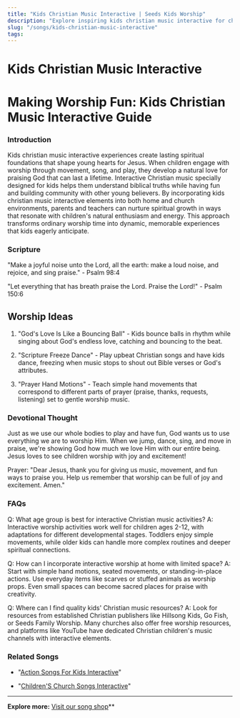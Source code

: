 ```yaml
---
title: "Kids Christian Music Interactive | Seeds Kids Worship"
description: "Explore inspiring kids christian music interactive for children's worship and faith development. Biblical music resources for families and ministry."
slug: "/songs/kids-christian-music-interactive"
tags:
---
```


# Kids Christian Music Interactive

# Making Worship Fun: Kids Christian Music Interactive Guide

### Introduction
Kids christian music interactive experiences create lasting spiritual foundations that shape young hearts for Jesus. When children engage with worship through movement, song, and play, they develop a natural love for praising God that can last a lifetime. Interactive Christian music specially designed for kids helps them understand biblical truths while having fun and building community with other young believers. By incorporating kids christian music interactive elements into both home and church environments, parents and teachers can nurture spiritual growth in ways that resonate with children's natural enthusiasm and energy. This approach transforms ordinary worship time into dynamic, memorable experiences that kids eagerly anticipate.

### Scripture
"Make a joyful noise unto the Lord, all the earth: make a loud noise, and rejoice, and sing praise." - Psalm 98:4

"Let everything that has breath praise the Lord. Praise the Lord!" - Psalm 150:6

## Worship Ideas
1. "God's Love Is Like a Bouncing Ball" - Kids bounce balls in rhythm while singing about God's endless love, catching and bouncing to the beat.

2. "Scripture Freeze Dance" - Play upbeat Christian songs and have kids dance, freezing when music stops to shout out Bible verses or God's attributes.

3. "Prayer Hand Motions" - Teach simple hand movements that correspond to different parts of prayer (praise, thanks, requests, listening) set to gentle worship music.

### Devotional Thought
Just as we use our whole bodies to play and have fun, God wants us to use everything we are to worship Him. When we jump, dance, sing, and move in praise, we're showing God how much we love Him with our entire being. Jesus loves to see children worship with joy and excitement!

Prayer: "Dear Jesus, thank you for giving us music, movement, and fun ways to praise you. Help us remember that worship can be full of joy and excitement. Amen."

### FAQs

Q: What age group is best for interactive Christian music activities?
A: Interactive worship activities work well for children ages 2-12, with adaptations for different developmental stages. Toddlers enjoy simple movements, while older kids can handle more complex routines and deeper spiritual connections.

Q: How can I incorporate interactive worship at home with limited space?
A: Start with simple hand motions, seated movements, or standing-in-place actions. Use everyday items like scarves or stuffed animals as worship props. Even small spaces can become sacred places for praise with creativity.

Q: Where can I find quality kids' Christian music resources?
A: Look for resources from established Christian publishers like Hillsong Kids, Go Fish, or Seeds Family Worship. Many churches also offer free worship resources, and platforms like YouTube have dedicated Christian children's music channels with interactive elements.

### Related Songs

- "[Action Songs For Kids Interactive](/songs/action-songs-for-kids-interactive/)"

- "[Children'S Church Songs Interactive](/songs/children-s-church-songs-interactive/)"

---

**Explore more:** [Visit our song shop](https://seedskidsworship.com/shop)**

<!-- Schema Markup -->
<script type="application/ld+json">
{
  "@context": "https://schema.org",
  "@type": "MusicRecording",
  "name": "Kids Christian Music Interactive",
  "byArtist": {
    "@type": "MusicGroup",
    "name": "Seeds Kids Worship"
  },
  "isFamilyFriendly": true,
  "url": "https://seedskidsworship.com/songs/kids-christian-music-interactive/"
}
</script>